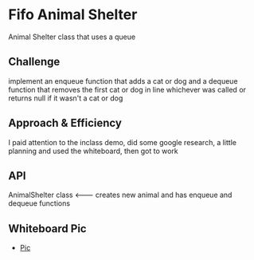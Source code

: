 # Fifo Animal Shelter
<!-- Short summary or background information -->
Animal Shelter class that uses a queue

## Challenge
<!-- Description of the challenge -->
implement an enqueue function that adds a cat or dog and a dequeue function that removes the first cat or dog in line whichever was called or returns null if it wasn't a cat or dog

## Approach & Efficiency
<!-- What approach did you take? Why? What is the Big O space/time for this approach? -->
I paid attention to the inclass demo, did some google research, a little planning and used the whiteboard, then got to work

## API
<!-- Description of each method publicly available to your Linked List -->
AnimalShelter class <--- creates new animal and has enqueue and dequeue functions

## Whiteboard Pic
* [Pic](../assets/animalShelter.jpg)
